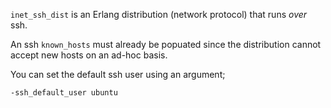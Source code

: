 


`inet_ssh_dist` is an Erlang distribution (network protocol) that runs *over* ssh.

An ssh `known_hosts` must already be popuated since the distribution cannot accept new hosts on an ad-hoc basis.

You can set the default ssh user using an argument;

    -ssh_default_user ubuntu


